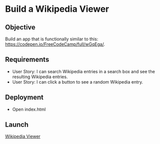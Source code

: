 # Build a Wikipedia Viewer


## Objective

Build an app that is functionally similar to this: https://codepen.io/FreeCodeCamp/full/wGqEga/.



## Requirements

* User Story: I can search Wikipedia entries in a search box and see the resulting Wikipedia entries.
* User Story: I can click a button to see a random Wikipedia entry.


## Deployment

* Open index.html

## Launch

[Wikipedia Viewer](https://nik1910.github.io/fcc-challenges/frontend/wikipedia-viewer/)

